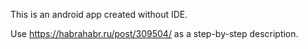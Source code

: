 This is an android app created without IDE.

Use https://habrahabr.ru/post/309504/ as a step-by-step description.
